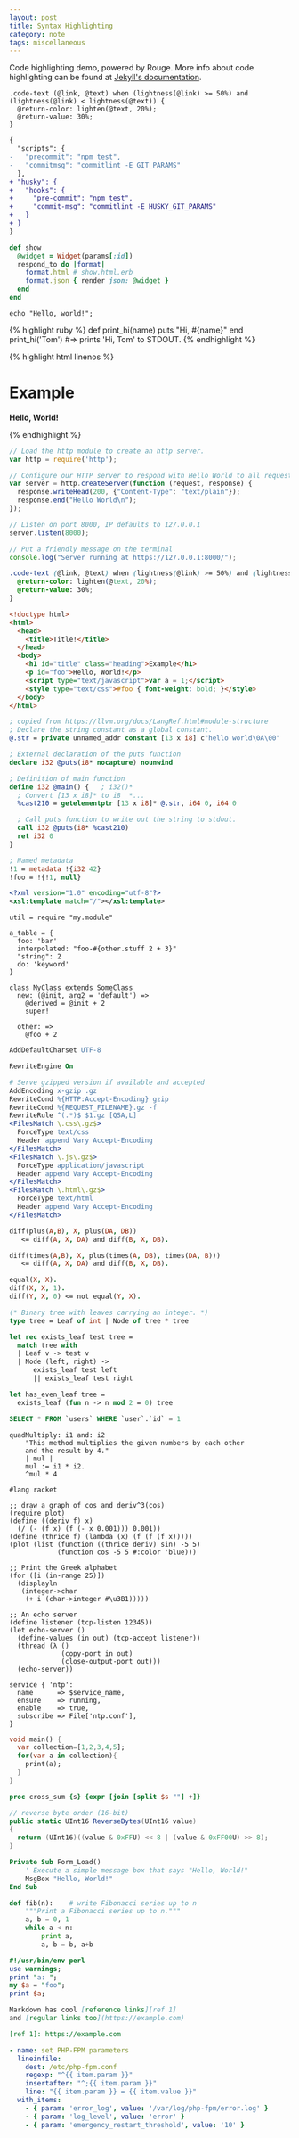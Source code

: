 ```yaml
---
layout: post
title: Syntax Highlighting
category: note
tags: miscellaneous
---
```


Code highlighting demo, powered by Rouge. More info about code highlighting can be found at [Jekyll's documentation](https://jekyllrb.com/docs/templates/#code-snippet-highlighting).

```
.code-text (@link, @text) when (lightness(@link) >= 50%) and (lightness(@link) < lightness(@text)) {
  @return-color: lighten(@text, 20%);
  @return-value: 30%;
}
```

```diff
{
  "scripts": {
-   "precommit": "npm test",
-   "commitmsg": "commitlint -E GIT_PARAMS"
  },
+ "husky": {
+   "hooks": {
+     "pre-commit": "npm test",
+     "commit-msg": "commitlint -E HUSKY_GIT_PARAMS"
+   }
+ }
}
```

```ruby
def show
  @widget = Widget(params[:id])
  respond_to do |format|
    format.html # show.html.erb
    format.json { render json: @widget }
  end
end
```

```php?start_inline=1
echo "Hello, world!";
```

{% highlight ruby %}
def print_hi(name)
  puts "Hi, #{name}"
end
print_hi('Tom')
#=> prints 'Hi, Tom' to STDOUT.
{% endhighlight %}

{% highlight html linenos %}
<!doctype html>
<html>
  <head>
    <title>Title!</title>
  </head>
  <body>
    <h1 id="title" class="heading">Example</h1>
    <p id="foo">Hello, World!</p>
    <script type="text/javascript">var a = 1;</script>
    <style type="text/css">#foo { font-weight: bold; }</style>
  </body>
</html>
{% endhighlight %}

```js
// Load the http module to create an http server.
var http = require('http');

// Configure our HTTP server to respond with Hello World to all requests.
var server = http.createServer(function (request, response) {
  response.writeHead(200, {"Content-Type": "text/plain"});
  response.end("Hello World\n");
});

// Listen on port 8000, IP defaults to 127.0.0.1
server.listen(8000);

// Put a friendly message on the terminal
console.log("Server running at https://127.0.0.1:8000/");
```

```css
.code-text (@link, @text) when (lightness(@link) >= 50%) and (lightness(@link) < lightness(@text)) {
  @return-color: lighten(@text, 20%);
  @return-value: 30%;
}
```

```html
<!doctype html>
<html>
  <head>
    <title>Title!</title>
  </head>
  <body>
    <h1 id="title" class="heading">Example</h1>
    <p id="foo">Hello, World!</p>
    <script type="text/javascript">var a = 1;</script>
    <style type="text/css">#foo { font-weight: bold; }</style>
  </body>
</html>
```

```llvm
; copied from https://llvm.org/docs/LangRef.html#module-structure
; Declare the string constant as a global constant.
@.str = private unnamed_addr constant [13 x i8] c"hello world\0A\00"

; External declaration of the puts function
declare i32 @puts(i8* nocapture) nounwind

; Definition of main function
define i32 @main() {   ; i32()*
  ; Convert [13 x i8]* to i8  *...
  %cast210 = getelementptr [13 x i8]* @.str, i64 0, i64 0

  ; Call puts function to write out the string to stdout.
  call i32 @puts(i8* %cast210)
  ret i32 0
}

; Named metadata
!1 = metadata !{i32 42}
!foo = !{!1, null}
```

```xml
<?xml version="1.0" encoding="utf-8"?>
<xsl:template match="/"></xsl:template>
```

```moonscript
util = require "my.module"

a_table = {
  foo: 'bar'
  interpolated: "foo-#{other.stuff 2 + 3}"
  "string": 2
  do: 'keyword'
}

class MyClass extends SomeClass
  new: (@init, arg2 = 'default') =>
    @derived = @init + 2
    super!

  other: =>
    @foo + 2
```

```apache
AddDefaultCharset UTF-8

RewriteEngine On

# Serve gzipped version if available and accepted
AddEncoding x-gzip .gz
RewriteCond %{HTTP:Accept-Encoding} gzip
RewriteCond %{REQUEST_FILENAME}.gz -f
RewriteRule ^(.*)$ $1.gz [QSA,L]
<FilesMatch \.css\.gz$>
  ForceType text/css
  Header append Vary Accept-Encoding
</FilesMatch>
<FilesMatch \.js\.gz$>
  ForceType application/javascript
  Header append Vary Accept-Encoding
</FilesMatch>
<FilesMatch \.html\.gz$>
  ForceType text/html
  Header append Vary Accept-Encoding
</FilesMatch>
```

```prolog
diff(plus(A,B), X, plus(DA, DB))
   <= diff(A, X, DA) and diff(B, X, DB).

diff(times(A,B), X, plus(times(A, DB), times(DA, B)))
   <= diff(A, X, DA) and diff(B, X, DB).

equal(X, X).
diff(X, X, 1).
diff(Y, X, 0) <= not equal(Y, X).
```

```ocaml
(* Binary tree with leaves car­rying an integer. *)
type tree = Leaf of int | Node of tree * tree

let rec exists_leaf test tree =
  match tree with
  | Leaf v -> test v
  | Node (left, right) ->
      exists_leaf test left
      || exists_leaf test right

let has_even_leaf tree =
  exists_leaf (fun n -> n mod 2 = 0) tree
```

```sql
SELECT * FROM `users` WHERE `user`.`id` = 1
```

```smalltalk
quadMultiply: i1 and: i2
    "This method multiplies the given numbers by each other
    and the result by 4."
    | mul |
    mul := i1 * i2.
    ^mul * 4
```

```racket
#lang racket

;; draw a graph of cos and deriv^3(cos)
(require plot)
(define ((deriv f) x)
  (/ (- (f x) (f (- x 0.001))) 0.001))
(define (thrice f) (lambda (x) (f (f (f x)))))
(plot (list (function ((thrice deriv) sin) -5 5)
            (function cos -5 5 #:color 'blue)))

;; Print the Greek alphabet
(for ([i (in-range 25)])
  (displayln
   (integer->char
    (+ i (char->integer #\u3B1)))))

;; An echo server
(define listener (tcp-listen 12345))
(let echo-server ()
  (define-values (in out) (tcp-accept listener))
  (thread (λ ()
             (copy-port in out)
             (close-output-port out)))
  (echo-server))
```

```puppet
service { 'ntp':
  name      => $service_name,
  ensure    => running,
  enable    => true,
  subscribe => File['ntp.conf'],
}
```

```dart
void main() {
  var collection=[1,2,3,4,5];
  for(var a in collection){
    print(a);
  }
}
```

```tcl
proc cross_sum {s} {expr [join [split $s ""] +]}
```

```csharp
// reverse byte order (16-bit)
public static UInt16 ReverseBytes(UInt16 value)
{
  return (UInt16)((value & 0xFFU) << 8 | (value & 0xFF00U) >> 8);
}
```

```vb
Private Sub Form_Load()
    ' Execute a simple message box that says "Hello, World!"
    MsgBox "Hello, World!"
End Sub
```

```python
def fib(n):    # write Fibonacci series up to n
    """Print a Fibonacci series up to n."""
    a, b = 0, 1
    while a < n:
        print a,
        a, b = b, a+b
```

```perl
#!/usr/bin/env perl
use warnings;
print "a: ";
my $a = "foo";
print $a;
```

```markdown
Markdown has cool [reference links][ref 1]
and [regular links too](https://example.com)

[ref 1]: https://example.com
```

```yaml
- name: set PHP-FPM parameters
  lineinfile:
    dest: /etc/php-fpm.conf
    regexp: "^{{ item.param }}"
    insertafter: "^;{{ item.param }}"
    line: "{{ item.param }} = {{ item.value }}"
  with_items:
    - { param: 'error_log', value: '/var/log/php-fpm/error.log' }
    - { param: 'log_level', value: 'error' }
    - { param: 'emergency_restart_threshold', value: '10' }
```
